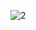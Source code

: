 ![2](https://github.com/cyber-robot1/Mastering-4-critical-SKILLS-using-CPP-17-course/assets/76911827/6c162efe-313b-4967-bba6-3a3eb44dd52c)
